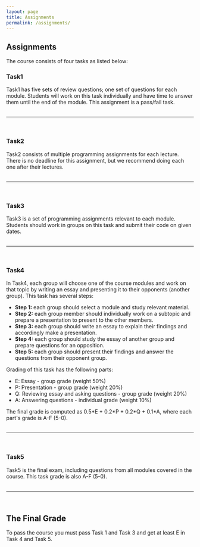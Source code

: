 ```yaml
---
layout: page
title: Assignments
permalink: /assignments/
---
```


<h2>Assignments</h2>

<p align="justify">
The course consists of four tasks as listed below:
<br>

<h3>Task1</h3>
Task1 has five sets of review questions; one set of questions for each module. Students will work on this task individually and have time to answer them until the end of the module. This assignment is a pass/fail task.<br>
<br>
<hr>
<br>
<h3>Task2</h3>
Task2 consists of multiple programming assignments for each lecture. There is no deadline for this assignment, but we recommend doing each one after their lectures.
<br><br>
<hr>
<br>
<h3>Task3</h3>
Task3 is a set of programming assignments relevant to each module. Students should work in groups on this task and submit their code on given dates.<br>
<br>
<hr>
<br>
<h3>Task4</h3>
In Task4, each group will choose one of the course modules and work on that topic by writing an essay and presenting it to their opponents (another group). This task has several steps:
<ul>
<li><b>Step 1:</b> each group should select a module and study relevant material.</li>
<li><b>Step 2:</b> each group member should individually work on a subtopic and prepare a presentation to present to the other members.</li>
<li><b>Step 3:</b> each group should write an essay to explain their findings and accordingly make a presentation.</li>
<li><b>Step 4:</b> each group should study the essay of another group and prepare questions for an opposition.</li>
<li><b>Step 5:</b> each group should present their findings and answer the questions from their opponent group.</li>
</ul>
Grading of this task has the following parts:
<ul>
<li>E: Essay - group grade (weight 50%)</li>
<li>P: Presentation - group grade (weight 20%)</li>
<li>Q: Reviewing essay and asking questions - group grade (weight 20%)</li>
<li>A: Answering questions - individual grade (weight 10%)</li>
</ul>
The final grade is computed as 0.5*E + 0.2*P + 0.2*Q + 0.1*A, where each part's grade is A-F (5-0).
<br><br>
<hr>
<br>
<h3>Task5</h3>
Task5 is the final exam, including questions from all modules covered in the course. This task grade is also A-F (5-0).
<br><br>
<hr>
<br>
<h2>The Final Grade</h2>
To pass the course you must pass Task 1 and Task 3 and get at least E in Task 4 and Task 5.
